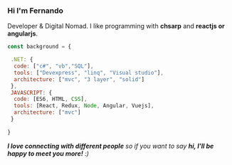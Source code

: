 ### Hi I'm Fernando

Developer & Digital Nomad. I like programming with **chsarp** and **reactjs or angularjs**. 

```javascript
const background = {

 .NET: {
  code: ["c#", "vb","SQL"],
  tools: ["Devexpress", "linq", "Visual studio"],
  architecture: ["mvc", "3 layer", "solid"]
 },
 JAVASCRIPT: {
  code: [ES6, HTML, CSS],
  tools: [React, Redux, Node, Angular, Vuejs],
  architecture: ["mvc"]
 }
  
}
```

<em><b>I love connecting with different people</b> so if you want to say <b>hi, I'll be happy to meet you more!</b> :)</em>

